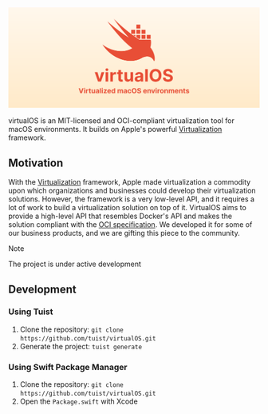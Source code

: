 <img src="assets/header.svg"/>

virtualOS is an MIT-licensed and OCI-compliant virtualization tool for macOS environments.
It builds on Apple's powerful [Virtualization](https://developer.apple.com/documentation/virtualization) framework.


## Motivation

With the [Virtualization](https://developer.apple.com/documentation/virtualization) framework, Apple made virtualization a commodity upon which organizations and businesses could develop their virtualization solutions. However, the framework is a very low-level API, and it requires a lot of work to build a virtualization solution on top of it. VirtualOS aims to provide a high-level API that resembles Docker's API and makes the solution compliant with the [OCI specification](https://github.com/opencontainers/image-spec). We developed it for some of our business products, and we are gifting this piece to the community.

> [!NOTE]
> The project is under active development

## Development

### Using Tuist

1. Clone the repository: `git clone https://github.com/tuist/virtualOS.git`
2. Generate the project: `tuist generate`


### Using Swift Package Manager

1. Clone the repository: `git clone https://github.com/tuist/virtualOS.git`
2. Open the `Package.swift` with Xcode